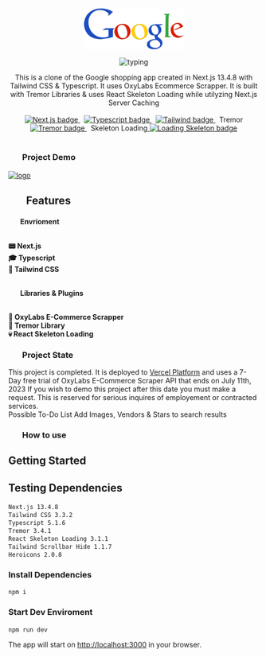 <p align="center">
  <br />
  <img width="200" src="./public/Logo.png" alt="Google Logo">
  <br />
</p>

 <p svg align="center">
<img src="https://readme-typing-svg.demolab.com?font=Noto+Serif&pause=3000&color=2FA4D7&center=true&vCenter=true&width=375&lines=Google+Shopping+Clone+in+Next.js+13.4" alt=typing>
 </p>

<p align="center">
  This is a clone of the Google shopping app created in Next.js 13.4.8 with Tailwind CSS & Typescript. It uses OxyLabs Ecommerce Scrapper. It is built with Tremor Libraries & uses React Skeleton Loading while utilyzing Next.js Server Caching
  <br />
  <br />
  <a href="https://github.com/vercel/next.js">
    <img src="https://img.shields.io/badge/Next-black?style=for-the-badge&logo=next.js&logoColor=white" alt="Next.js badge">
  </a>
  &nbsp;
  <a href="https://github.com/microsoft/TypeScript">
    <img src="https://img.shields.io/badge/typescript-%23007ACC.svg?style=for-the-badge&logo=typescript&logoColor=white" alt="Typescript badge">
  </a>
  &nbsp;
  <a href="https://github.com/tailwindlabs/tailwindcss">
    <img src="https://img.shields.io/badge/tailwindcss-%2338B2AC.svg?style=for-the-badge&logo=tailwind-css&logoColor=white" alt="Tailwind badge">
  </a>
    &nbsp;
Tremor<a href="https://github.com/tremorlabs/tremor">
<img src="https://badge.fury.io/gh/tremorlabs%2Ftremor.svg" alt="Tremor badge">
  </a>
    &nbsp;
Skeleton Loading<a href="https://github.com/dvtng/react-loading-skeleton">
<img src="https://badge.fury.io/gh/dvtng%2Freact-loading-skeleton.svg" alt="Loading Skeleton badge">
  </a>
  <br />
  <br />
</p>

<h3><ul><b>Project Demo</b></ul></h3>

<a href="https://google-shopping.vercel.app/" target="blank"><img align="center" src="https://google-shopping.vercel.app/_next/image?url=%2F_next%2Fstatic%2Fmedia%2FLogo.a5549e45.png&w=256&q=75" alt="logo" height="85" width="250" /></a>

<h2><ul><b>Features</b></ul></h2>

<h4>
<ul><b>Envrioment</b></ul><br>
        📟 Next.js <br>
        🎓 Typescript <br>
        🚀 Tailwind CSS <br><br>
<ul><b>Libraries & Plugins</b></ul><br>
        💎 OxyLabs E-Commerce Scrapper <br>
        📁 Tremor Library<br>
        💀 React Skeleton Loading <br>
</h4>

<h3><ul><b>Project State</b></ul></h3>

This project is completed. It is deployed to [Vercel Platform](https://vercel.com/) and uses a 7-Day free trial of OxyLabs E-Commerce Scraper API that ends on July 11th, 2023 If you wish to demo this project after this date you must make a request. This is reserved for serious inquires of employement or contracted services.
<br>
Possible To-Do List
Add Images, Vendors & Stars to search results

<h3><ul><b>How to use</b></ul></h3>

## Getting Started

## **Testing Dependencies**

    Next.js 13.4.8
    Tailwind CSS 3.3.2
    Typescript 5.1.6
    Tremor 3.4.1
    React Skeleton Loading 3.1.1
    Tailwind Scrollbar Hide 1.1.7
    Heroicons 2.0.8

### Install Dependencies

    npm i
### Start Dev Enviroment

    npm run dev

The app will start on [http://localhost:3000](http://localhost:3000) in your browser. 

